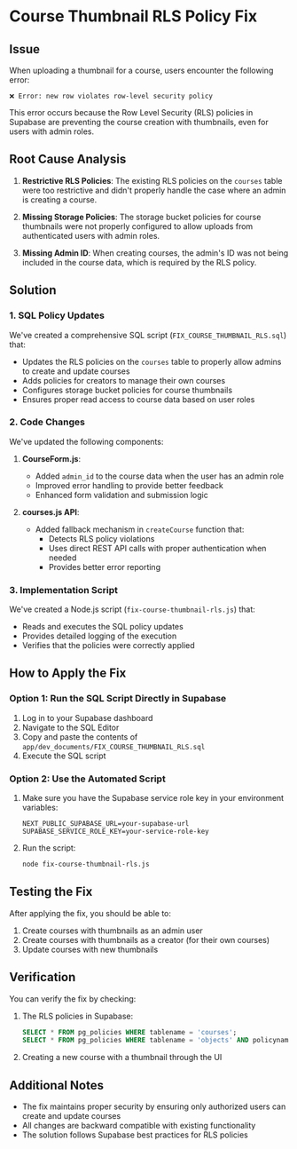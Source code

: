 # Course Thumbnail RLS Policy Fix

## Issue

When uploading a thumbnail for a course, users encounter the following error:

```
❌ Error: new row violates row-level security policy
```

This error occurs because the Row Level Security (RLS) policies in Supabase are preventing the course creation with thumbnails, even for users with admin roles.

## Root Cause Analysis

1. **Restrictive RLS Policies**: The existing RLS policies on the `courses` table were too restrictive and didn't properly handle the case where an admin is creating a course.

2. **Missing Storage Policies**: The storage bucket policies for course thumbnails were not properly configured to allow uploads from authenticated users with admin roles.

3. **Missing Admin ID**: When creating courses, the admin's ID was not being included in the course data, which is required by the RLS policy.

## Solution

### 1. SQL Policy Updates

We've created a comprehensive SQL script (`FIX_COURSE_THUMBNAIL_RLS.sql`) that:

- Updates the RLS policies on the `courses` table to properly allow admins to create and update courses
- Adds policies for creators to manage their own courses
- Configures storage bucket policies for course thumbnails
- Ensures proper read access to course data based on user roles

### 2. Code Changes

We've updated the following components:

1. **CourseForm.js**:

   - Added `admin_id` to the course data when the user has an admin role
   - Improved error handling to provide better feedback
   - Enhanced form validation and submission logic

2. **courses.js API**:
   - Added fallback mechanism in `createCourse` function that:
     - Detects RLS policy violations
     - Uses direct REST API calls with proper authentication when needed
     - Provides better error reporting

### 3. Implementation Script

We've created a Node.js script (`fix-course-thumbnail-rls.js`) that:

- Reads and executes the SQL policy updates
- Provides detailed logging of the execution
- Verifies that the policies were correctly applied

## How to Apply the Fix

### Option 1: Run the SQL Script Directly in Supabase

1. Log in to your Supabase dashboard
2. Navigate to the SQL Editor
3. Copy and paste the contents of `app/dev_documents/FIX_COURSE_THUMBNAIL_RLS.sql`
4. Execute the SQL script

### Option 2: Use the Automated Script

1. Make sure you have the Supabase service role key in your environment variables:

   ```
   NEXT_PUBLIC_SUPABASE_URL=your-supabase-url
   SUPABASE_SERVICE_ROLE_KEY=your-service-role-key
   ```

2. Run the script:
   ```bash
   node fix-course-thumbnail-rls.js
   ```

## Testing the Fix

After applying the fix, you should be able to:

1. Create courses with thumbnails as an admin user
2. Create courses with thumbnails as a creator (for their own courses)
3. Update courses with new thumbnails

## Verification

You can verify the fix by checking:

1. The RLS policies in Supabase:

   ```sql
   SELECT * FROM pg_policies WHERE tablename = 'courses';
   SELECT * FROM pg_policies WHERE tablename = 'objects' AND policyname LIKE '%course%';
   ```

2. Creating a new course with a thumbnail through the UI

## Additional Notes

- The fix maintains proper security by ensuring only authorized users can create and update courses
- All changes are backward compatible with existing functionality
- The solution follows Supabase best practices for RLS policies
